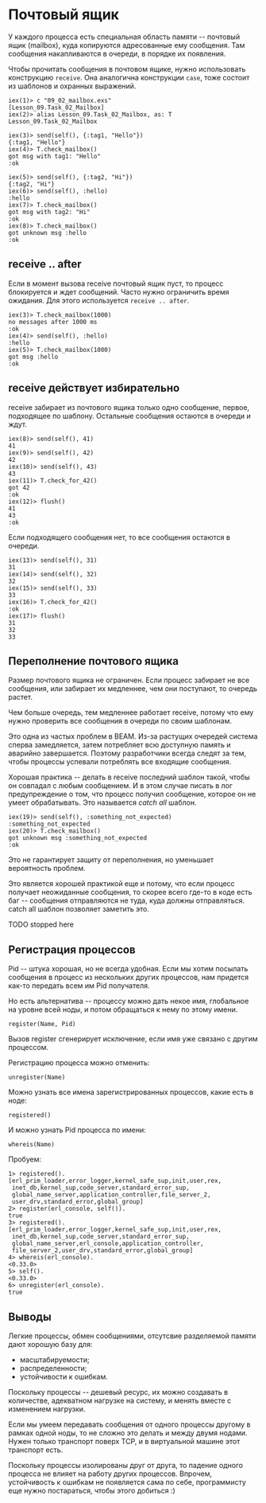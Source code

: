 # Почтовый ящик

У каждого процесса есть специальная область памяти -- почтовый ящик (mailbox), куда копируются адресованные ему сообщения. Там сообщения накапливаются в очереди, в порядке их появления.

Чтобы прочитать сообщения в почтовом ящике, нужно использовать конструкцию `receive`. Она аналогична конструкции `case`, тоже состоит из шаблонов и охранных выражений.

```
iex(1)> c "09_02_mailbox.exs"
[Lesson_09.Task_02_Mailbox]
iex(2)> alias Lesson_09.Task_02_Mailbox, as: T
Lesson_09.Task_02_Mailbox

iex(3)> send(self(), {:tag1, "Hello"})
{:tag1, "Hello"}
iex(4)> T.check_mailbox()
got msg with tag1: "Hello"
:ok

iex(5)> send(self(), {:tag2, "Hi"})
{:tag2, "Hi"}
iex(6)> send(self(), :hello)
:hello
iex(7)> T.check_mailbox()
got msg with tag2: "Hi"
:ok
iex(8)> T.check_mailbox()
got unknown msg :hello
:ok
```



## receive .. after

Если в момент вызова receive почтовый ящик пуст, то процесс блокируется и ждет сообщений. Часто нужно ограничить время ожидания. Для этого используется `receive .. after`.

```
iex(3)> T.check_mailbox(1000)
no messages after 1000 ms
:ok
iex(4)> send(self(), :hello)
:hello
iex(5)> T.check_mailbox(1000)
got msg :hello
:ok
```


## receive действует избирательно

receive забирает из почтового ящика только одно сообщение, первое, подходящее по шаблону. Остальные сообщения остаются в очереди и ждут.

```
iex(8)> send(self(), 41)
41
iex(9)> send(self(), 42)
42
iex(10)> send(self(), 43)
43
iex(11)> T.check_for_42()
got 42
:ok
iex(12)> flush()
41
43
:ok
```

Если подходящего сообщения нет, то все сообщения остаются в очереди.

```
iex(13)> send(self(), 31)
31
iex(14)> send(self(), 32)
32
iex(15)> send(self(), 33)
33
iex(16)> T.check_for_42()
:ok
iex(17)> flush()
31
32
33
```


## Переполнение почтового ящика

Размер почтового ящика не ограничен. Если процесс забирает не все сообщения, или забирает их медленнее, чем они поступают, то очередь растет.

Чем больше очередь, тем медленнее работает receive, потому что ему нужно проверить все сообщения в очереди по своим шаблонам. 

Это одна из частых проблем в BEAM. Из-за растущих очередей система сперва замедляется, затем потребляет всю доступную память и аварийно завершается. Поэтому разработчики всегда следят за тем, чтобы процессы успевали потреблять все входящие сообщения. 

Хорошая практика -- делать в receive последний шаблон такой, чтобы он совпадал с любым сообщением. И в этом случае писать в лог предупреждение о том, что процесс получил сообщение, которое он не умеет обрабатывать. Это называется *catch all* шаблон.

```
iex(19)> send(self(), :something_not_expected)
:something_not_expected
iex(20)> T.check_mailbox()
got unknown msg :something_not_expected
:ok
```

Это не гарантирует защиту от переполнения, но уменьшает вероятность проблем. 

Это является хорошей практикой еще и потому, что если процесс получает неожиданные сообщения, то скорее всего где-то в коде есть баг -- сообщения отправляются не туда, куда должны отправляться. catch all шаблон позволяет заметить это. 


TODO stopped here

## Регистрация процессов

Pid -- штука хорошая, но не всегда удобная. Если мы хотим посылать сообщения в процесс из нескольких других процессов, нам придется как-то передать всем им Pid получателя.

Но есть альтернатива -- процессу можно дать некое имя, глобальное на уровне всей ноды, и потом обращаться к нему по этому имени.

``` TODO elixir
register(Name, Pid)
```

Вызов register сгенерирует исключение, если имя уже связано с другим процессом.

Регистрацию процесса можно отменить:

``` TODO elixir
unregister(Name)
```

Можно узнать все имена зарегистрированных процессов, какие есть в ноде:

``` TODO elixir
registered()
```

И можно узнать Pid процесса по имени:

``` TODO elixir
whereis(Name)
```

Пробуем: 

``` TODO elixir
1> registered().
[erl_prim_loader,error_logger,kernel_safe_sup,init,user,rex,
 inet_db,kernel_sup,code_server,standard_error_sup,
 global_name_server,application_controller,file_server_2,
 user_drv,standard_error,global_group]
2> register(erl_console, self()).
true
3> registered().
[erl_prim_loader,error_logger,kernel_safe_sup,init,user,rex,
 inet_db,kernel_sup,code_server,standard_error_sup,
 global_name_server,erl_console,application_controller,
 file_server_2,user_drv,standard_error,global_group]
4> whereis(erl_console).
<0.33.0>
5> self().
<0.33.0>
6> unregister(erl_console).
true
```


## Выводы

Легкие процессы, обмен сообщениями, отсутсвие разделяемой памяти дают хорошую базу для:
- масштабируемости;
- распределенности;
- устойчивости к ошибкам.

Поскольку процессы -- дешевый ресурс, их можно создавать в количестве, адекватном нагрузке на систему, и менять вместе с изменением нагрузки.

Если мы умеем передавать сообщения от одного процессы другому в рамках одной ноды, то не сложно это делать и между двумя нодами. Нужен только транспорт поверх TCP, и в виртуальной машине  этот транспорт есть.

Поскольку процессы изолированы друг от друга, то падение одного процесса не влияет на работу других процессов.  Впрочем, устойчивость к ошибкам не появляется сама по себе, программисту еще нужно постараться, чтобы этого добиться :)
